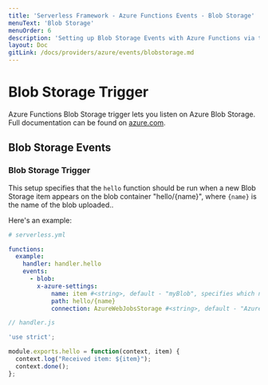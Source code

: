 ```yaml
---
title: 'Serverless Framework - Azure Functions Events - Blob Storage'
menuText: 'Blob Storage'
menuOrder: 6
description: 'Setting up Blob Storage Events with Azure Functions via the Serverless Framework'
layout: Doc
gitLink: /docs/providers/azure/events/blobstorage.md
---
```


# Blob Storage Trigger

Azure Functions Blob Storage trigger lets you listen on Azure Blob Storage. Full
documentation can be found on
[azure.com](https://docs.microsoft.com/en-us/azure/azure-functions/functions-bindings-storage-blob).

## Blob Storage Events

### Blob Storage Trigger

This setup specifies that the `hello` function should be run when a new Blob
Storage item appears on the blob container "hello/{name}", where `{name}` is the
name of the blob uploaded..

Here's an example:

```yml
# serverless.yml

functions:
  example:
    handler: handler.hello
    events:
      - blob:
        x-azure-settings:
            name: item #<string>, default - "myBlob", specifies which name it's available on `context.bindings`
            path: hello/{name}
            connection: AzureWebJobsStorage #<string>, default - "AzureWebJobsStorage", App Setting/environment variable which contains Storage Account Connection String
```

```javascript
// handler.js

'use strict';

module.exports.hello = function(context, item) {
  context.log("Received item: ${item}");
  context.done();
};
```
